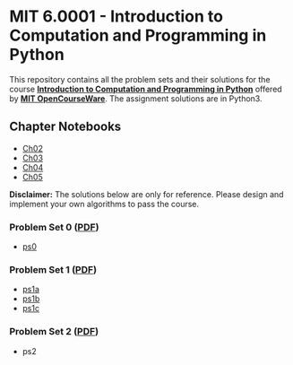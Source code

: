 # MIT 6.0001 - Introduction to Computation and Programming in Python
This repository contains all the problem sets and their solutions for the course [__Introduction to Computation and Programming in Python__](https://ocw.mit.edu/courses/electrical-engineering-and-computer-science/6-0001-introduction-to-computer-science-and-programming-in-python-fall-2016/index.htm) offered by [__MIT OpenCourseWare__](https://ocw.mit.edu/). The assignment solutions are in Python3.

## Chapter Notebooks
- [Ch02](https://github.com/murilogustineli/MIT-6.0001/blob/main/Chapter-Notebooks/MIT-Ch02.ipynb)
- [Ch03](https://github.com/murilogustineli/MIT-6.0001/blob/main/Chapter-Notebooks/MIT-Ch03.ipynb)
- [Ch04](https://github.com/murilogustineli/MIT-6.0001/blob/main/Chapter-Notebooks/MIT-Ch04.ipynb)
- [Ch05](https://github.com/murilogustineli/MIT-6.0001/blob/main/Chapter-Notebooks/MIT-Ch05.ipynb)
<!---
- [Ch06]
- [Ch07]
- [Ch08]
- Ch09
- Ch10
- Ch11
- Ch12
--->


__Disclaimer:__ The solutions below are only for reference. Please design and implement your own algorithms to pass the course.

### Problem Set 0 ([PDF](https://github.com/murilogustineli/MIT-6.0001/blob/main/PDF-Problem-Sets/MIT6_0001F16_ProblemSet0.pdf))
- [ps0](https://github.com/murilogustineli/MIT-6.0001/blob/main/Problem-Sets/ps0.py)

### Problem Set 1 ([PDF](https://github.com/murilogustineli/MIT-6.0001/blob/main/PDF-Problem-Sets/MIT6_0001F16_ps1.pdf))
- [ps1a](https://github.com/murilogustineli/MIT-6.0001/blob/main/Problem-Sets/ps1a.py)
- [ps1b](https://github.com/murilogustineli/MIT-6.0001/blob/main/Problem-Sets/ps1b.py)
- [ps1c](https://github.com/murilogustineli/MIT-6.0001/blob/main/Problem-Sets/ps1c.py)

### Problem Set 2 ([PDF](https://github.com/murilogustineli/MIT-6.0001/blob/main/PDF-Problem-Sets/MIT6_0001F16_Pset2.pdf))
- ps2

